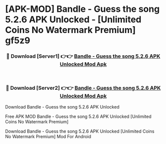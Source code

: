 # [APK-MOD] Bandle - Guess the song 5.2.6 APK Unlocked - [Unlimited Coins No Watermark Premium] gf5z9



<div align="center">
<h3>🔴 Download [Server1] 👉👉 <a href="https://momento.my/?title=Bandle_-_Guess_the_song_5.2.6_APK_Unlocked">Bandle - Guess the song 5.2.6 APK Unlocked Mod Apk</a></h3><br>

<h3>🔴 Download [Server2] 👉👉 <a href="https://momento.my/?title=Bandle_-_Guess_the_song_5.2.6_APK_Unlocked">Bandle - Guess the song 5.2.6 APK Unlocked Mod Apk</a></h3>
</div>



Download Bandle - Guess the song 5.2.6 APK Unlocked 

Free APK MOD Bandle - Guess the song 5.2.6 APK Unlocked [Unlimited Coins No Watermark Premium]

Download Bandle - Guess the song 5.2.6 APK Unlocked [Unlimited Coins No Watermark Premium] Mod For Android
